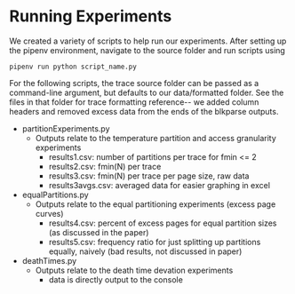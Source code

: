 # Running Experiments

We created a variety of scripts to help run our experiments.
After setting up the pipenv environment, navigate to the source folder and run scripts using

```
pipenv run python script_name.py
```

For the following scripts, the trace source folder can be passed as a command-line argument, but defaults to our data/formatted folder. See the files in that folder for trace formatting reference-- we added column headers and removed excess data from the ends of the blkparse outputs.

- partitionExperiments.py
  - Outputs relate to the temperature partition and access granularity experiments
    - results1.csv: number of partitions per trace for fmin <= 2
    - results2.csv: fmin(N) per trace
    - results3.csv: fmin(N) per trace per page size, raw data
    - results3avgs.csv: averaged data for easier graphing in excel
- equalPartitions.py
  - Outputs relate to the equal partitioning experiments (excess page curves)
    - results4.csv: percent of excess pages for equal partition sizes (as discussed in the paper)
    - results5.csv: frequency ratio for just splitting up partitions equally, naively (bad results, not discussed in paper)
- deathTimes.py
  - Outputs relate to the death time devation experiments
    - data is directly output to the console
    
